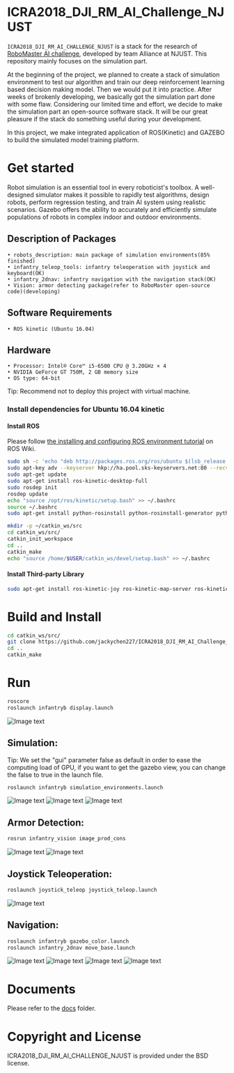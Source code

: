 # ICRA2018_DJI_RM_AI_Challenge_NJUST
`ICRA2018_DJI_RM_AI_CHALLENGE_NJUST` is a stack for the research of [RoboMaster AI challenge](https://www.robomaster.com/zh-CN/resource/pages/729?type=announcementSub), developed by team Alliance at NJUST. This repository mainly focuses on the simulation part.

At the beginning of the project, we planned to create a stack of simulation environment to test our algorithm and train our deep reinforcement learning based decision making model. Then we would put it into practice. After weeks of brokenly developing, we basically got the simulation part done with some flaw. Considering our limited time and effort, we decide to make the simulation part an open-source software stack. It will be our great pleasure if the stack do something useful during your development.

In this project, we make integrated application of ROS(Kinetic) and GAZEBO to build the simulated model training platform.  

# Get  started
Robot simulation is an essential tool in every roboticist's toolbox. A well-designed simulator makes it possible to rapidly test algorithms, design robots, perform regression testing, and train AI system using realistic scenarios. Gazebo offers the ability to accurately and efficiently simulate populations of robots in complex indoor and outdoor environments. 

## Description of Packages
	• robots_description: main package of simulation environments(85% finished)
	• infantry_teleop_tools: infantry teleoperation with joystick and keyboard(OK)
	• infantry_2dnav: infantry navigation with the navigation stack(OK)
	• Vision: armor detecting package(refer to RoboMaster open-source code)(developing)
## Software Requirements
	• ROS kinetic (Ubuntu 16.04)
## Hardware
	• Processor: Intel® Core™ i5-6500 CPU @ 3.20GHz × 4 
	• NVIDIA GeForce GT 750M, 2 GB memory size
	• OS type: 64-bit
Tip: Recommend not to deploy this project with virtual machine.
### Install dependencies for Ubuntu 16.04 kinetic
#### Install ROS
Please follow [the installing and configuring ROS environment tutorial](http://wiki.ros.org/kinetic/Installation/Ubuntu) on ROS Wiki.
```Bash
sudo sh -c 'echo "deb http://packages.ros.org/ros/ubuntu $(lsb_release -sc) main" > /etc/apt/sources.list.d/ros-latest.list'
sudo apt-key adv --keyserver hkp://ha.pool.sks-keyservers.net:80 --recv-key 421C365BD9FF1F717815A3895523BAEEB01FA116
sudo apt-get update
sudo apt-get install ros-kinetic-desktop-full
sudo rosdep init
rosdep update
echo "source /opt/ros/kinetic/setup.bash" >> ~/.bashrc
source ~/.bashrc
sudo apt-get install python-rosinstall python-rosinstall-generator python-wstool build-essential

mkdir -p ~/catkin_ws/src
cd catkin_ws/src/
catkin_init_workspace
cd ..
catkin_make
echo "source /home/$USER/catkin_ws/devel/setup.bash" >> ~/.bashrc
```
#### Install Third-party Library
```Bash
sudo apt-get install ros-kinetic-joy ros-kinetic-map-server ros-kinetic-amcl ros-kinetic-move-base ros-kinetic-controller-manager ros-kinetic-cv-bridge ros-kinetic-gazebo-ros-pkgs ros-kinetic-gazebo-ros-control ros-kinetic-ros-control ros-kinetic-ros-controllers
```
# Build and Install
```Bash
cd catkin_ws/src/
git clone https://github.com/jackychen227/ICRA2018_DJI_RM_AI_Challenge_NJUST
cd ..
catkin_make
```

# Run
```Bash
roscore
roslaunch infantryb display.launch
```
![Image text](https://github.com/jackychen227/ICRA2018_DJI_RM_AI_Challenge_NJUST/blob/master/docs/images/infantryb%20display.png)
## Simulation:
Tip: We set the "gui" parameter false as default in order to ease the computing load of GPU, if you want to get the gazebo view, you can change the false to true in the launch file.
```Bash
roslaunch infantryb simulation_environments.launch
```
![Image text](https://github.com/jackychen227/ICRA2018_DJI_RM_AI_Challenge_NJUST/blob/master/docs/images/simulation_environments_1.png)
![Image text](https://github.com/jackychen227/ICRA2018_DJI_RM_AI_Challenge_NJUST/blob/master/docs/images/simulation_environments_2.png)
![Image text](https://github.com/jackychen227/ICRA2018_DJI_RM_AI_Challenge_NJUST/blob/master/docs/images/simulation_environments_3.png)

## Armor Detection:
```Bash
rosrun infantry_vision image_prod_cons 
```
![Image text](https://github.com/jackychen227/ICRA2018_DJI_RM_AI_Challenge_NJUST/blob/master/docs/images/image_prod_cons_1.png)
![Image text](https://github.com/jackychen227/ICRA2018_DJI_RM_AI_Challenge_NJUST/blob/master/docs/images/image_prod_cons_2.png)
## Joystick Teleoperation:
```Bash
roslaunch joystick_teleop joystick_teleop.launch
```
![Image text](https://github.com/jackychen227/ICRA2018_DJI_RM_AI_Challenge_NJUST/blob/master/docs/images/joystick_teleop.png)
## Navigation:
```Bash
roslaunch infantryb gazebo_color.launch
roslaunch infantry_2dnav move_base.launch
```
![Image text](https://github.com/jackychen227/ICRA2018_DJI_RM_AI_Challenge_NJUST/blob/master/docs/images/infantry_2dnav_1.png)
![Image text](https://github.com/jackychen227/ICRA2018_DJI_RM_AI_Challenge_NJUST/blob/master/docs/images/infantry_2dnav_2.png)
![Image text](https://github.com/jackychen227/ICRA2018_DJI_RM_AI_Challenge_NJUST/blob/master/docs/images/infantry_2dnav_3.png)
![Image text](https://github.com/jackychen227/ICRA2018_DJI_RM_AI_Challenge_NJUST/blob/master/docs/images/infantry_2dnav_4.png)
# Documents
Please refer to the [docs](https://github.com/jackychen227/ICRA2018_DJI_RM_AI_Challenge_NJUST/tree/master/docs) folder.
# Copyright and License
ICRA2018_DJI_RM_AI_CHALLENGE_NJUST is provided under the BSD license.
